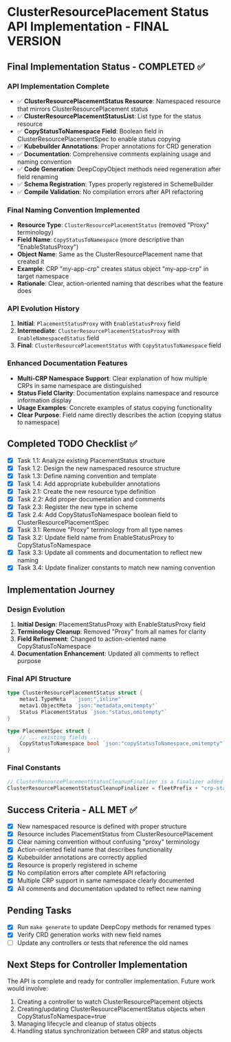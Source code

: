 # ClusterResourcePlacement Status API Implementation - FINAL VERSION

## Final Implementation Status - COMPLETED ✅

### API Implementation Complete
- ✅ **ClusterResourcePlacementStatus Resource**: Namespaced resource that mirrors ClusterResourcePlacement status
- ✅ **ClusterResourcePlacementStatusList**: List type for the status resource
- ✅ **CopyStatusToNamespace Field**: Boolean field in ClusterResourcePlacementSpec to enable status copying
- ✅ **Kubebuilder Annotations**: Proper annotations for CRD generation
- ✅ **Documentation**: Comprehensive comments explaining usage and naming convention
- ✅ **Code Generation**: DeepCopyObject methods need regeneration after field renaming
- ✅ **Schema Registration**: Types properly registered in SchemeBuilder
- ✅ **Compile Validation**: No compilation errors after API refactoring

### Final Naming Convention Implemented
- **Resource Type**: `ClusterResourcePlacementStatus` (removed "Proxy" terminology)
- **Field Name**: `CopyStatusToNamespace` (more descriptive than "EnableStatusProxy")
- **Object Name**: Same as the ClusterResourcePlacement name that created it
- **Example**: CRP "my-app-crp" creates status object "my-app-crp" in target namespace
- **Rationale**: Clear, action-oriented naming that describes what the feature does

### API Evolution History
1. **Initial**: `PlacementStatusProxy` with `EnableStatusProxy` field
2. **Intermediate**: `ClusterResourcePlacementStatusProxy` with `EnableNamespacedStatus` field  
3. **Final**: `ClusterResourcePlacementStatus` with `CopyStatusToNamespace` field

### Enhanced Documentation Features
- **Multi-CRP Namespace Support**: Clear explanation of how multiple CRPs in same namespace are distinguished
- **Status Field Clarity**: Documentation explains namespace and resource information display
- **Usage Examples**: Concrete examples of status copying functionality
- **Clear Purpose**: Field name directly describes the action (copying status to namespace)

## Completed TODO Checklist ✅
- [x] Task 1.1: Analyze existing PlacementStatus structure
- [x] Task 1.2: Design the new namespaced resource structure  
- [x] Task 1.3: Define naming convention and template
- [x] Task 1.4: Add appropriate kubebuilder annotations
- [x] Task 2.1: Create the new resource type definition
- [x] Task 2.2: Add proper documentation and comments
- [x] Task 2.3: Register the new type in scheme
- [x] Task 2.4: Add CopyStatusToNamespace boolean field to ClusterResourcePlacementSpec
- [x] Task 3.1: Remove "Proxy" terminology from all type names
- [x] Task 3.2: Update field name from EnableStatusProxy to CopyStatusToNamespace
- [x] Task 3.3: Update all comments and documentation to reflect new naming
- [x] Task 3.4: Update finalizer constants to match new naming convention

## Implementation Journey

### Design Evolution
1. **Initial Design**: PlacementStatusProxy with EnableStatusProxy field
2. **Terminology Cleanup**: Removed "Proxy" from all names for clarity
3. **Field Refinement**: Changed to action-oriented name CopyStatusToNamespace
4. **Documentation Enhancement**: Updated all comments to reflect purpose

### Final API Structure
```go
type ClusterResourcePlacementStatus struct {
    metav1.TypeMeta   `json:",inline"`
    metav1.ObjectMeta `json:"metadata,omitempty"`
    Status PlacementStatus `json:"status,omitempty"`
}

type PlacementSpec struct {
    // ... existing fields ...
    CopyStatusToNamespace bool `json:"copyStatusToNamespace,omitempty"`
}
```

### Final Constants
```go
// ClusterResourcePlacementStatusCleanupFinalizer is a finalizer added to ensure proper cleanup
ClusterResourcePlacementStatusCleanupFinalizer = fleetPrefix + "crp-status-cleanup"
```

## Success Criteria - ALL MET ✅
- [x] New namespaced resource is defined with proper structure
- [x] Resource includes PlacementStatus from ClusterResourcePlacement
- [x] Clear naming convention without confusing "proxy" terminology
- [x] Action-oriented field name that describes functionality
- [x] Kubebuilder annotations are correctly applied
- [x] Resource is properly registered in scheme
- [x] No compilation errors after complete API refactoring
- [x] Multiple CRP support in same namespace clearly documented
- [x] All comments and documentation updated to reflect new naming

## Pending Tasks
- [x] Run `make generate` to update DeepCopy methods for renamed types
- [x] Verify CRD generation works with new field names
- [ ] Update any controllers or tests that reference the old names

## Next Steps for Controller Implementation
The API is complete and ready for controller implementation. Future work would involve:
1. Creating a controller to watch ClusterResourcePlacement objects
2. Creating/updating ClusterResourcePlacementStatus objects when CopyStatusToNamespace=true
3. Managing lifecycle and cleanup of status objects
4. Handling status synchronization between CRP and status objects
